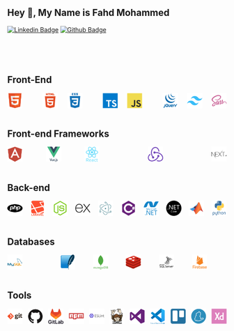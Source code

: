 
## Hey 👋, My Name is Fahd Mohammed
<!-- [![Gmail Badge](https://img.shields.io/badge/-fahd97823@gmail.com-c14438?style=flat&logo=Gmail&logoColor=white&link=mailto:fahd97823@gmail.com)](mailto:fahd97823@gmail.com)
[![Twitter Badge](https://img.shields.io/badge/-jaradu@mailinator.com-00acee?style=flat&logo=twitter&logoColor=white&link=https://twitter.com/jaradu@mailinator.com/)](https://www.twitter.com/jaradu@mailinator.com/)
[![Portfolio Badge](https://img.shields.io/badge/portfolio-web-blue?style=flat&link=jaradu@mailinator.com/)](jaradu@mailinator.com/) -->
[![Linkedin Badge](https://img.shields.io/badge/fahd_mohammmed-0072b1?style=flat&logo=Linkedin&logoColor=white&link=https://www.linkedin.com/in/fahd-mohammed-4b79b4209/)](https://www.linkedin.com/in/fahd-mohammed-4b79b4209/)
[![Github Badge](https://img.shields.io/badge/-fahd_mohammmed-grey?style=flat&logo=github&logoColor=white&link=https://github.com/ilvmd/)](https://github.com/ilvmd)

<!-- <p align='left'>bio text</p> -->

<!--
  <a href="https://stackoverflow.com/users/7103882">
    <img alt="Stack Exchange reputation" src="https://img.shields.io/stackexchange/stackoverflow/r/16141605?color=orange&label=reputation&logo=stackoverflow">
  </a>
  <a href="https://github.com/codemaker2015?tab=followers">
    <img alt="GitHub followers" src="https://img.shields.io/github/followers/ilvmd?color=gray&logo=github">
  </a>
  <a href="https://www.linkedin.com/in/codemaker2015">
    <img alt="Linkedin followers" src="https://img.shields.io/badge/followers-1.9K-blue?color=blue&logo=linkedin">
  </a>
-->
<br>
<br>
<br>

## **Front-End**
<div style="display: flex;justify-content: space-between">
  <img src="https://github.com/devicons/devicon/blob/master/icons/html5/html5-original.svg" title="HTML5" alt="HTML" width="35" height="35"/>&nbsp;
  <img src="https://github.com/devicons/devicon/blob/master/icons/html5/html5-plain-wordmark.svg" title="Git" **alt="Git" width="35" height="35"/>
  <img src="https://github.com/devicons/devicon/blob/master/icons/css3/css3-plain-wordmark.svg"  title="CSS3" alt="CSS" width="35" height="35"/>&nbsp;
  <img src="https://github.com/devicons/devicon/blob/master/icons/typescript/typescript-original.svg" title="Git" **alt="Git" width="35" height="35"/>
  <img src="https://github.com/devicons/devicon/blob/master/icons/javascript/javascript-original.svg" title="JavaScript" alt="JavaScript" width="35" height="35"/>&nbsp;
  <img src="https://github.com/devicons/devicon/blob/master/icons/jquery/jquery-plain-wordmark.svg" title="Git" **alt="Git" width="35" height="35"/>
  <img src="https://github.com/devicons/devicon/blob/master/icons/tailwindcss/tailwindcss-plain.svg" title="Git" **alt="Git" width="35" height="35"/>
  <img src="https://github.com/devicons/devicon/blob/master/icons/sass/sass-original.svg" title="Git" **alt="Git" width="35" height="35"/>
</div>

<br>

## **Front-end Frameworks**
<div style="display: flex;justify-content: space-between">
  <img src="https://github.com/devicons/devicon/blob/master/icons/angularjs/angularjs-plain.svg" title="Git" **alt="Git" width="35" height="35"/>
  <img src="https://github.com/devicons/devicon/blob/master/icons/vuejs/vuejs-original-wordmark.svg" title="Git" **alt="Git" width="35" height="35"/>
  <img src="https://github.com/devicons/devicon/blob/master/icons/react/react-original-wordmark.svg" title="React" alt="React" width="35" height="35"/>&nbsp;
  <img src="https://github.com/devicons/devicon/blob/master/icons/redux/redux-original.svg" title="Redux" alt="Redux " width="35" height="35"/>&nbsp;
  <img src="https://github.com/devicons/devicon/blob/master/icons/nextjs/nextjs-original-wordmark.svg" title="Git" **alt="Git" width="35" height="35"/>
</div>
  
<br>

## **Back-end**
<div style="display: flex;justify-content: space-between">
  <img src="https://github.com/devicons/devicon/blob/master/icons/php/php-plain.svg" title="Git" **alt="Git" width="35" height="35"/>
  <img src="https://github.com/devicons/devicon/blob/master/icons/laravel/laravel-plain-wordmark.svg" title="Git" **alt="Git" width="35" height="35"/>
  <img src="https://github.com/devicons/devicon/blob/master/icons/nodejs/nodejs-plain.svg" title="Git" **alt="Git" width="35" height="35"/>
  <img src="https://github.com/devicons/devicon/blob/master/icons/express/express-original.svg" title="Git" **alt="Git" width="35" height="35"/>
  <img src="https://github.com/devicons/devicon/blob/master/icons/electron/electron-original.svg" title="Git" **alt="Git" width="35" height="35"/>
  <img src="https://github.com/devicons/devicon/blob/master/icons/csharp/csharp-plain.svg" title="Git" **alt="Git" width="35" height="35"/>
  <img src="https://github.com/devicons/devicon/blob/master/icons/dot-net/dot-net-plain-wordmark.svg" title="Git" **alt="Git" width="35" height="35"/>
  <img src="https://github.com/devicons/devicon/blob/master/icons/dotnetcore/dotnetcore-plain.svg" title="Git" **alt="Git" width="35" height="35"/>
  <img src="https://github.com/devicons/devicon/blob/master/icons/matlab/matlab-original.svg" title="Git" **alt="Git" width="35" height="35"/>
  <img src="https://github.com/devicons/devicon/blob/master/icons/python/python-original-wordmark.svg" title="Git" **alt="Git" width="35" height="35"/>
</div>

<br>

## **Databases**
<div style="display: flex;justify-content: space-between">
  <img src="https://github.com/devicons/devicon/blob/master/icons/mysql/mysql-original-wordmark.svg" title="MySQL"  alt="MySQL" width="35" height="35"/>&nbsp;
  <img src="https://github.com/devicons/devicon/blob/master/icons/sqlite/sqlite-original.svg" title="Git" **alt="Git" width="35" height="35"/>
  <img src="https://github.com/devicons/devicon/blob/master/icons/mongodb/mongodb-plain-wordmark.svg" title="Git" **alt="Git" width="35" height="35"/>
  <img src="https://github.com/devicons/devicon/blob/master/icons/redis/redis-original.svg" title="Git" **alt="Git" width="35" height="35"/>
  <img src="https://github.com/devicons/devicon/blob/master/icons/microsoftsqlserver/microsoftsqlserver-plain-wordmark.svg" title="Git" **alt="Git" width="35" height="35"/>
  <img src="https://github.com/devicons/devicon/blob/master/icons/firebase/firebase-plain-wordmark.svg" title="Firebase" alt="Firebase" width="35" height="35"/>&nbsp;
</div>

<br>

## **Tools**
<div style="display: flex;justify-content: space-between">
  <img src="https://github.com/devicons/devicon/blob/master/icons/git/git-original-wordmark.svg" title="Git" **alt="Git" width="35" height="35"/>
  <img src="https://github.com/devicons/devicon/blob/master/icons/github/github-original.svg" title="Git" **alt="Git" width="35" height="35"/>
  <img src="https://github.com/devicons/devicon/blob/master/icons/gitlab/gitlab-original-wordmark.svg" title="Git" **alt="Git" width="35" height="35"/>
  <img src="https://github.com/devicons/devicon/blob/master/icons/npm/npm-original-wordmark.svg" title="Git" **alt="Git" width="35" height="35"/>
  <img src="https://github.com/devicons/devicon/blob/master/icons/eslint/eslint-original-wordmark.svg" title="Git" **alt="Git" width="35" height="35"/>
  <img src="https://github.com/devicons/devicon/blob/master/icons/composer/composer-original.svg" title="Git" **alt="Git" width="35" height="35"/>
  <img src="https://github.com/devicons/devicon/blob/master/icons/visualstudio/visualstudio-plain.svg" title="Git" **alt="Git" width="35" height="35"/>
  <img src="https://github.com/devicons/devicon/blob/master/icons/vscode/vscode-original-wordmark.svg" title="Git" **alt="Git" width="35" height="35"/>
  <img src="https://github.com/devicons/devicon/blob/master/icons/trello/trello-plain.svg" title="Git" **alt="Git" width="35" height="35"/>
  <img src="https://github.com/devicons/devicon/blob/master/icons/yarn/yarn-original.svg" title="Git" **alt="Git" width="35" height="35"/>
  <img src="https://github.com/devicons/devicon/blob/master/icons/xd/xd-plain.svg" title="Git" **alt="Git" width="35" height="35"/>
</div>

<!-- <div style="display: flex;justify-content: space-between">
  <img src="https://github.com/devicons/devicon/blob/master/icons/behance/behance-plain.svg" title="Git" **alt="Git" width="35" height="35"/>
</div>
-->
